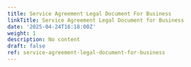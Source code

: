 ```yaml
---
title: Service Agreement Legal Document For Business
linkTitle: Service Agreement Legal Document for Business
date: '2025-04-24T16:18:00Z'
weight: 1
description: No content
draft: false
ref: service-agreement-legal-document-for-business
---
```


